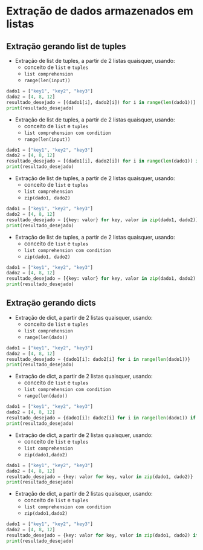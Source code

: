 # Extração de dados armazenados em listas

## Extração gerando list de tuples

- Extração de list de tuples, a partir de 2 listas quaisquer, usando:
    - conceito de `list` e `tuples`
    - `list comprehension`
    - `range(len(input))`
```python
dado1 = ["key1", "key2", "key3"]
dado2 = [4, 8, 12]
resultado_desejado = [(dado1[i], dado2[i]) for i in range(len(dado1))]
print(resultado_desejado)
```  

- Extração de list de tuples, a partir de 2 listas quaisquer, usando:
    - conceito de `list` e `tuples`
    - `list comprehension com condition`
    - `range(len(input))`
```python
dado1 = ["key1", "key2", "key3"]
dado2 = [4, 8, 12]
resultado_desejado = [(dado1[i], dado2[i]) for i in range(len(dado1)) if dado2[i] > 7]
print(resultado_desejado)
```

- Extração de list de tuples, a partir de 2 listas quaisquer, usando:
    - conceito de `list` e `tuples`
    - `list comprehension`
    - `zip(dado1, dado2)`
```python
dado1 = ["key1", "key2", "key3"]
dado2 = [4, 8, 12]
resultado_desejado = [{key: valor} for key, valor in zip(dado1, dado2)]
print(resultado_desejado)
```

- Extração de list de tuples, a partir de 2 listas quaisquer, usando:
    - conceito de `list` e `tuples`
    - `list comprehension com condition`
    - `zip(dado1, dado2)`
```python
dado1 = ["key1", "key2", "key3"]
dado2 = [4, 8, 12]
resultado_desejado = [{key: valor} for key, valor in zip(dado1, dado2) if valor > 7]
print(resultado_desejado)
```  

## Extração gerando dicts
- Extração de dict, a partir de 2 listas quaisquer, usando:
    - conceito de `list` e `tuples`
    - `list comprehension`
    - `range(len(dado))`
```python
dado1 = ["key1", "key2", "key3"]
dado2 = [4, 8, 12]
resultado_desejado = {dado1[i]: dado2[i] for i in range(len(dado1))}
print(resultado_desejado)
```

- Extração de dict, a partir de 2 listas quaisquer, usando:
    - conceito de `list` e `tuples`
    - `list comprehension com condition`
    - `range(len(dado))`
```python
dado1 = ["key1", "key2", "key3"]
dado2 = [4, 8, 12]
resultado_desejado = {dado1[i]: dado2[i] for i in range(len(dado1)) if dado2[i] > 7}
print(resultado_desejado)
```

- Extração de dict, a partir de 2 listas quaisquer, usando:
    - conceito de `list` e `tuples`
    - `list comprehension`
    - `zip(dado1,dado2)`
```python
dado1 = ["key1", "key2", "key3"]
dado2 = [4, 8, 12]
resultado_desejado = {key: valor for key, valor in zip(dado1, dado2)}
print(resultado_desejado)
```

- Extração de dict, a partir de 2 listas quaisquer, usando:
    - conceito de `list` e `tuples`
    - `list comprehension com condition`
    - `zip(dado1,dado2)`
```python
dado1 = ["key1", "key2", "key3"]
dado2 = [4, 8, 12]
resultado_desejado = {key: valor for key, valor in zip(dado1, dado2) if valor > 7}
print(resultado_desejado)
```  
